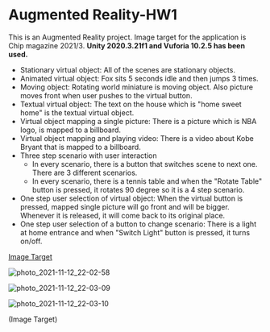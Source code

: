 # Augmented Reality-HW1
This is an Augmented Reality project. Image target for the application is Chip magazine 2021/3.
**Unity 2020.3.21f1 and Vuforia 10.2.5 has been used.**

- Stationary virtual object: All of the scenes are stationary objects.
- Animated virtual object: Fox sits 5 seconds idle and then jumps 3 times.
- Moving object: Rotating world miniature is moving object. Also picture moves front when user pushes to the virtual button.
- Textual virtual object: The text on the house which is "home sweet home" is the textual virtual object.
- Virtual object mapping a single picture: There is a picture which is NBA logo, is mapped to a billboard.
- Virtual object mapping and playing video: There is a video about Kobe Bryant that is mapped to a billboard. 
- Three step scenario with user interaction
  * In every scenario, there is a button that switches scene to next one. There are 3 different scenarios.
  * In every scenario, there is a tennis table and when the "Rotate Table" button is pressed, it rotates 90 degree so it is a 4 step scenario.
- One step user selection of virtual object: When the virtual button is pressed, mapped single picture will go front and will be bigger. Whenever it is released, it will come back to its original place. 
- One step user selection of a button to change scenario: There is a light at home entrance and when "Switch Light" button is pressed, it turns on/off.

[Image Target](https://github.com/mustafa-sevim/Augmented-Reality-HW1/blob/main/Assets/Resources/chip.png)

![photo_2021-11-12_22-02-58](https://user-images.githubusercontent.com/62053632/141521450-fd70368e-9706-4957-acf8-40936d203bb2.jpg)

![photo_2021-11-12_22-03-09](https://user-images.githubusercontent.com/62053632/141521462-6ced1b71-a1ac-4b79-8a1d-b51489d87c79.jpg)

![photo_2021-11-12_22-03-10](https://user-images.githubusercontent.com/62053632/141521476-be25c6d2-8007-4b0c-8d5c-c82661f424af.jpg)


(Image Target)
